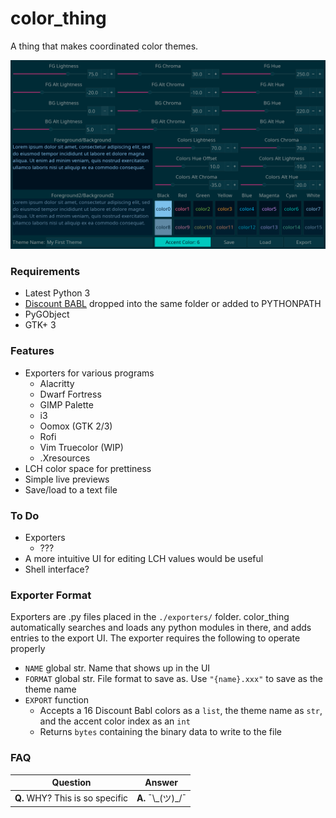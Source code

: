 # color_thing
A thing that makes coordinated color themes.

<img src="./screenshot.png">

### Requirements 
* Latest Python 3
* [Discount BABL] dropped into the same folder or added to PYTHONPATH
* PyGObject
* GTK+ 3

### Features
* Exporters for various programs
  * Alacritty
  * Dwarf Fortress
  * GIMP Palette
  * i3
  * Oomox (GTK 2/3)
  * Rofi
  * Vim Truecolor (WIP)
  * .Xresources
* LCH color space for prettiness
* Simple live previews
* Save/load to a text file

### To Do
* Exporters
  * ???
* A more intuitive UI for editing LCH values would be useful
* Shell interface?

### Exporter Format
Exporters are .py files placed in the `./exporters/` folder. color_thing automatically searches and loads any python modules in there, and adds entries to the export UI. The exporter requires the following to operate properly
* `NAME` global str. Name that shows up in the UI
* `FORMAT` global str. File format to save as. Use `"{name}.xxx"` to save as the theme name
* `EXPORT` function
  * Accepts a 16 Discount Babl colors as a `list`, the theme name as `str`, and the accent color index as an `int`
  * Returns `bytes` containing the binary data to write to the file

### FAQ
Question|Answer
--------|------
**Q.** WHY? This is so specific|**A.** ¯\\\_(ツ)_/¯

[Discount BABL]: https://github.com/Beinsezii/Discount-BABL
